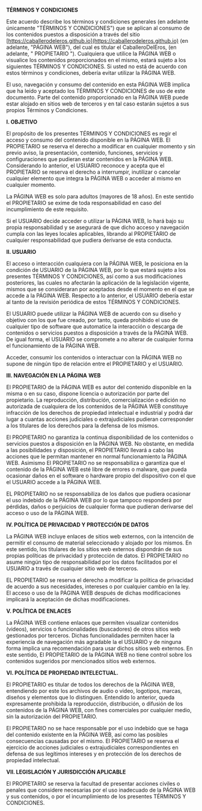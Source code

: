 **TÉRMINOS Y CONDICIONES**

Este acuerdo describe los términos y condiciones generales (en adelante únicamente "TÉRMINOS Y CONDICIONES") que se aplican al consumo de los contenidos puestos a disposición a través del sitio [https://caballerodeleros.github.io](https://caballerodeleros.github.io) (en adelante, "PÁGINA WEB"), del cual es titular el CaballeroDelEros, (en adelante, " PROPIETARIO "). Cualquiera que utilice la PÁGINA WEB o visualice los contenidos proporcionados en el mismo, estará sujeto a los siguientes TÉRMINOS Y CONDICIONES. Si usted no está de acuerdo con estos términos y condiciones, debería evitar utilizar la PÁGINA WEB.

El uso, navegación y consumo del contenido en esta PÁGINA WEB implica que ha leído y aceptado los TÉRMINOS Y CONDICIONES de uso de este documento. Parte del contenido proporcionado en la PÁGINA WEB puede estar alojado en sitios web de terceros y en tal caso estarán sujetos a sus propios Términos y Condiciones.

**I. OBJETIVO**

El propósito de los presentes TÉRMINOS Y CONDICIONES es regir el acceso y consumo del contenido disponible en la PÁGINA WEB. El PROPIETARIO se reserva el derecho a modificar en cualquier momento y sin previo aviso, la presentación, contenido, funciones, servicios y configuraciones que pudieran estar contenidos en la PÁGINA WEB. Considerando lo anterior, el USUARIO reconoce y acepta que el PROPIETARIO se reserva el derecho a interrumpir, inutilizar o cancelar cualquier elemento que integra la PÁGINA WEB o acceder al mismo en cualquier momento.

La PÁGINA WEB es solo para adultos (mayores de 18 años). En este sentido el PROPIETARIO  se exime de toda responsabilidad en caso del incumplimiento de este requisito.

Si el USUARIO decide acceder o utilizar la PÁGINA WEB, lo hará bajo su propia responsabilidad y se asegurará de que dicho acceso y navegación cumpla con las leyes locales aplicables, librando al PROPIETARIO de cualquier responsabilidad que pudiera derivarse de esta conducta.

**II. USUARIO**

El acceso o interacción cualquiera con la PÁGINA WEB, le posiciona en la condición de USUARIO de la PÁGINA WEB, por lo que estará sujeto a los presentes TÉRMINOS Y CONDICIONES, así como a sus modificaciones posteriores, las cuales no afectarán la aplicación de la legislación vigente, mismos que se consideraran por aceptados desde el momento en el que se accede a la PÁGINA WEB. Respecto a lo anterior, el USUARIO debería estar al tanto de la revisión periódica de estos TÉRMINOS Y CONDICIONES.

El USUARIO puede utilizar la PÁGINA WEB de acuerdo con su diseño y objetivo con los que fue creado, por tanto, queda prohibido el uso de cualquier tipo de software que automatice la interacción o descarga de  contenidos o servicios puestos a disposición a través de la PÁGINA WEB. De igual forma, el USUARIO se compromete a no alterar de cualquier forma el funcionamiento de la PÁGINA WEB.

Acceder, consumir los contenidos o interactuar con la PÁGINA WEB no supone de ningún tipo de relación entre el PROPIETARIO y el USUARIO.

**III. NAVEGACIÓN EN LA PÁGINA** **WEB**

El PROPIETARIO de la PÁGINA WEB es autor del contenido disponible en la misma o en su caso, dispone licencia o autorización por parte del propietario. La reproducción, distribución, comercialización o edición no autorizada de cualquiera de los contenidos de la PÁGINA WEB constituye infracción de los derechos de propiedad intelectual e industrial y podrá dar lugar a cuantas acciones judiciales o extrajudiciales pudieran corresponder a los titulares de los derechos para la defensa de los mismos.

El PROPIETARIO no garantiza la continua disponibilidad de los contenidos o servicios puestos a disposición en la PÁGINA WEB. No obstante, en medida a las posibilidades y disposición, el PROPIETARIO llevará a cabo las acciones que le permitan mantener en normal funcionamiento la PÁGINA WEB. Asimismo El PROPIETARIO no se responsabiliza o garantiza que el contenido de la PÁGINA WEB esté libre de errores o malware, que pueda ocasionar daños en el software o hardware propio del dispositivo con el que el USUARIO accede a la PÁGINA WEB.

EL PROPIETARIO no se responsabiliza de los daños que pudiera ocasionar el uso indebido de la PÁGINA WEB por lo que tampoco responderá por pérdidas, daños o perjuicios de cualquier forma que pudieran derivarse del acceso o uso de la PÁGINA WEB.

**IV. POLÍTICA DE PRIVACIDAD Y PROTECCIÓN DE DATOS**

La PÁGINA WEB incluye enlaces de sitios web externos, con la intención de permitir el consumo de material seleccionado y alojado por los mismos. En este sentido, los titulares de los sitios web externos dispondrán de sus propias políticas de privacidad y protección de datos. El PROPIETARIO no asume ningún tipo de responsabilidad por los datos facilitados por el USUARIO a través de cualquier sitio web de terceros.

EL PROPIETARIO se reserva el derecho a modificar la política de privacidad de acuerdo a sus necesidades, intereses o por cualquier cambio en la ley. El acceso o uso de la PÁGINA WEB después de dichas modificaciones implicará la aceptación de dichas modificaciones.

**V. POLÍTICA DE ENLACES**

La PÁGINA WEB contiene enlaces que permiten visualizar contenidos (videos), servicios o funcionalidades (buscadores) de otros sitios web gestionados por terceros. Dichas funcionalidades permiten hacer la experiencia de navegación más agradable la el USUARIO y de ninguna forma implica una recomendación para usar dichos sitios web externos. En este sentido, El PROPIETARIO de la PÁGINA WEB no tiene control sobre los contenidos sugeridos por mencionados sitios web externos.

**VI. POLÍTICA DE PROPIEDAD INTELECTUAL.**

El PROPIETARIO es titular de todos los derechos de la PÁGINA WEB, entendiendo por este los archivos de audio o video, logotipos, marcas, diseños y elementos que lo distinguen. Entendido lo anterior, queda expresamente prohibida la reproducción, distribución, o difusión de los contenidos de la PÁGINA WEB, con fines comerciales por cualquier medio, sin la autorización del PROPIETARIO.

El PROPIETARIO no se hace responsable por el uso indebido que se haga del contenido existente en la PÁGINA WEB, así como las posibles consecuencias causadas por el mismo. El PROPIETARIO se reserva el ejercicio de acciones judiciales o extrajudiciales correspondientes en defensa de sus legítimos intereses y en protección de los derechos de propiedad intelectual.

**VII. LEGISLACIÓN Y JURISDICCIÓN APLICABLE**

El PROPIETARIO se reserva la facultad de presentar acciones civiles o penales que considere necesarias por el uso inadecuado de la PÁGINA WEB y sus contenidos, o por el incumplimiento de los presentes TÉRMINOS Y CONDICIONES.
